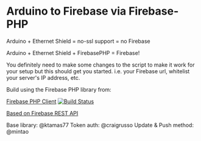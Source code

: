 Arduino to Firebase via Firebase-PHP
============
Arduino + Ethernet Shield = no-ssl support = no Firebase

Arduino + Ethernet Shield + FirebasePHP = Firebase!

You definitely need to make some changes to the script to make it work for your setup but this should get you started.
i.e. your Firebase url, whitelist your server's IP address, etc.

Build using the Firebase PHP library from: <br/>

[Firebase PHP Client](https://github.com/ktamas77/firebase-php) [![Build Status](https://drone.io/github.com/ktamas77/firebase-php/status.png)](https://drone.io/github.com/ktamas77/firebase-php/latest)


[Based on Firebase REST API](https://www.firebase.com/docs/rest-api.html)


Base library: @ktamas77
Token auth: @craigrusso
Update & Push method: @mintao
